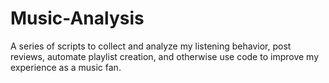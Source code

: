# Music-Analysis

A series of scripts to collect and analyze my listening behavior, post reviews, automate playlist creation, and otherwise use code to improve my experience as a music fan.
